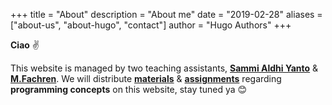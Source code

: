 +++
title = "About"
description = "About me"
date = "2019-02-28"
aliases = ["about-us", "about-hugo", "contact"]
author = "Hugo Authors"
+++

**Ciao** ✌

This website is managed by two teaching assistants, **[Sammi Aldhi Yanto](https://sammidev.netlify.app/)** & **[M.Fachren](#)**. We will distribute **[materials](https://programming-concept.netlify.app/tags/materials/)** & **[assignments](https://programming-concept.netlify.app/tags/assignments/)** regarding **programming concepts** on this website, stay tuned ya 😊
